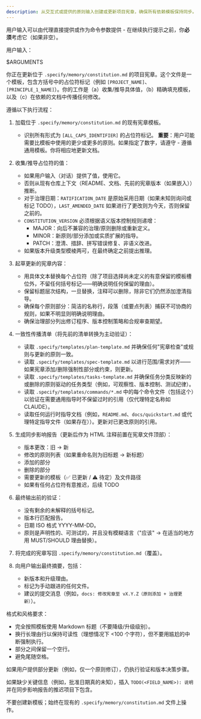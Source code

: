 ```yaml
---
description: 从交互式或提供的原则输入创建或更新项目宪章，确保所有依赖模板保持同步。
---
```


用户输入可以由代理直接提供或作为命令参数提供 - 在继续执行提示之前，你**必须**考虑它（如果非空）。

用户输入：

$ARGUMENTS

你正在更新位于 `.specify/memory/constitution.md` 的项目宪章。这个文件是一个模板，包含方括号中的占位符标记（例如 `[PROJECT_NAME]`、`[PRINCIPLE_1_NAME]`）。你的工作是（a）收集/推导具体值，（b）精确填充模板，以及（c）在依赖的文档中传播任何修改。

遵循以下执行流程：

1. 加载位于 `.specify/memory/constitution.md` 的现有宪章模板。
   - 识别所有形式为 `[ALL_CAPS_IDENTIFIER]` 的占位符标记。
   **重要**：用户可能需要比模板中使用的更少或更多的原则。如果指定了数字，请遵守 - 遵循通用模板。你将相应地更新文档。

2. 收集/推导占位符的值：
   - 如果用户输入（对话）提供了值，使用它。
   - 否则从现有仓库上下文（README、文档、先前的宪章版本（如果嵌入））推断。
   - 对于治理日期：`RATIFICATION_DATE` 是原始采用日期（如果未知则询问或标记 TODO），`LAST_AMENDED_DATE` 如果进行了更改则为今天，否则保留之前的。
   - `CONSTITUTION_VERSION` 必须根据语义版本控制规则递增：
     * MAJOR：向后不兼容的治理/原则删除或重新定义。
     * MINOR：新原则/部分添加或实质扩展的指导。
     * PATCH：澄清、措辞、拼写错误修复、非语义改进。
   - 如果版本升级类型模棱两可，在最终确定之前提出推理。

3. 起草更新的宪章内容：
   - 用具体文本替换每个占位符（除了项目选择尚未定义的有意保留的模板槽位外，不留任何括号标记——明确说明任何保留的理由）。
   - 保留标题层次结构，一旦替换，注释可以删除，除非它们仍然添加澄清指导。
   - 确保每个原则部分：简洁的名称行，段落（或要点列表）捕获不可协商的规则，如果不明显则明确说明理由。
   - 确保治理部分列出修订程序、版本控制策略和合规审查期望。

4. 一致性传播清单（将先前的清单转换为主动验证）：
   - 读取 `.specify/templates/plan-template.md` 并确保任何"宪章检查"或规则与更新的原则一致。
   - 读取 `.specify/templates/spec-template.md` 以进行范围/需求对齐——如果宪章添加/删除强制性部分或约束，则更新。
   - 读取 `.specify/templates/tasks-template.md` 并确保任务分类反映新的或删除的原则驱动的任务类型（例如，可观察性、版本控制、测试纪律）。
   - 读取 `.specify/templates/commands/*.md` 中的每个命令文件（包括这个）以验证在需要通用指导时不保留过时的引用（仅代理特定名称如 CLAUDE）。
   - 读取任何运行时指导文档（例如，`README.md`、`docs/quickstart.md` 或代理特定指导文件（如果存在））。更新对已更改原则的引用。

5. 生成同步影响报告（更新后作为 HTML 注释前置在宪章文件顶部）：
   - 版本更改：旧 → 新
   - 修改的原则列表（如果重命名则为旧标题 → 新标题）
   - 添加的部分
   - 删除的部分
   - 需要更新的模板（✅ 已更新 / ⚠ 待定）及文件路径
   - 如果有任何占位符有意推迟，后续 TODO

6. 最终输出前的验证：
   - 没有剩余的未解释的括号标记。
   - 版本行匹配报告。
   - 日期 ISO 格式 YYYY-MM-DD。
   - 原则是声明性的、可测试的，并且没有模糊语言（"应该" → 在适当的地方用 MUST/SHOULD 理由替换）。

7. 将完成的宪章写回 `.specify/memory/constitution.md`（覆盖）。

8. 向用户输出最终摘要，包括：
   - 新版本和升级理由。
   - 标记为手动跟进的任何文件。
   - 建议的提交消息（例如，`docs: 修改宪章至 vX.Y.Z（原则添加 + 治理更新）`）。

格式和风格要求：
- 完全按照模板使用 Markdown 标题（不要降级/升级级别）。
- 换行长理由行以保持可读性（理想情况下 <100 个字符），但不要用尴尬的中断强制执行。
- 部分之间保留一个空行。
- 避免尾随空格。

如果用户提供部分更新（例如，仅一个原则修订），仍执行验证和版本决策步骤。

如果缺少关键信息（例如，批准日期真的未知），插入 `TODO(<FIELD_NAME>): 说明` 并在同步影响报告的推迟项目下包含。

不要创建新模板；始终在现有的 `.specify/memory/constitution.md` 文件上操作。